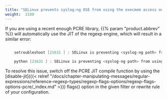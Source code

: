```yaml
---
title: "SELinux prevents syslog-ng OSE from using the execmem access on a process"
weight:  2100
---
```

<!-- DISCLAIMER: This file is based on the syslog-ng Open Source Edition documentation https://github.com/balabit/syslog-ng-ose-guides/commit/2f4a52ee61d1ea9ad27cb4f3168b95408fddfdf2 and is used under the terms of The syslog-ng Open Source Edition Documentation License. The file has been modified by Axoflow. -->

If you are using a recent enough PCRE library, {{% param "product.abbrev" %}} will automatically use the JIT of the regexp engine, which will result in a similar error:

```c

    setroubleshoot [21631 ] : SELinux is preventing <syslog-ng path> from using the execmem access on a process. (...)
    
    python [21631 ] : SELinux is preventing <syslog-ng path> from using the execmem access on a process.

```

To resolve this issue, switch off the PCRE JIT compile function by using the [disable-jit]({{< relref "/docs/chapter-manipulating-messages/regular-expressions/reference-regexp-types/regexp-flags-options/regexp-flags-options-pcre/_index.md" >}}) <span class="code">flags()</span> option in the given filter or rewrite rule of your configuration.
